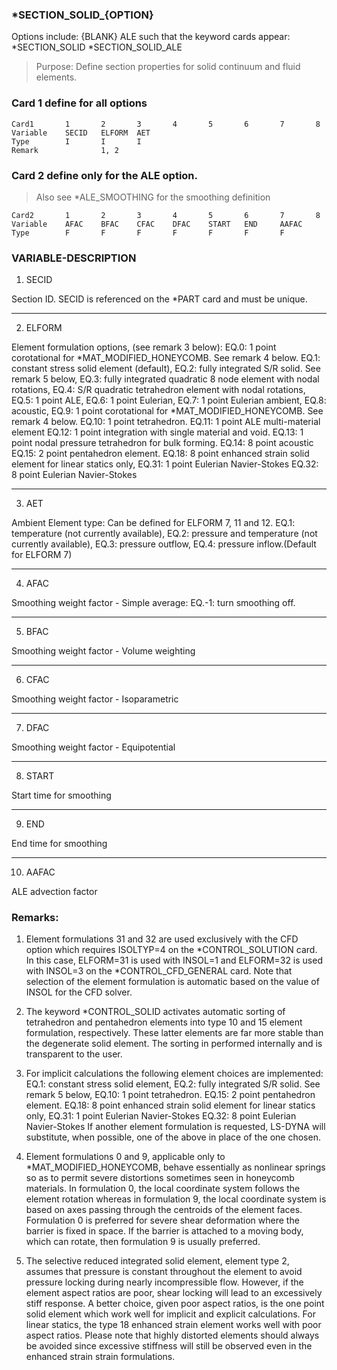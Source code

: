 ### *SECTION_SOLID_{OPTION}

Options include:
	{BLANK}
	ALE
such that the keyword cards appear:
	*SECTION_SOLID
	*SECTION_SOLID_ALE

> Purpose: Define section properties for solid continuum and fluid elements.

### Card 1 define for all options

```card
Card1		1		2		3		4		5		6		7		8
Variable	SECID	ELFORM	AET
Type		I		I		I
Remark				1, 2
```

### Card 2 define only for the ALE option.
> Also see *ALE_SMOOTHING for the smoothing definition

```card
Card2		1		2		3		4		5		6		7		8
Variable 	AFAC	BFAC 	CFAC 	DFAC 	START 	END 	AAFAC
Type 		F		F		F		F		F		F		F
```

### VARIABLE-DESCRIPTION

1. SECID

Section ID. SECID is referenced on the *PART card and must be unique.

---

2. ELFORM

Element formulation options, (see remark 3 below):
	EQ.0: 1 point corotational for *MAT_MODIFIED_HONEYCOMB.
		  See remark 4 below.
	EQ.1: constant stress solid element (default),
	EQ.2: fully integrated S/R solid. See remark 5 below,
	EQ.3: fully integrated quadratic 8 node element with nodal rotations,
	EQ.4: S/R quadratic tetrahedron element with nodal rotations,
	EQ.5: 1 point ALE,
	EQ.6: 1 point Eulerian,
	EQ.7: 1 point Eulerian ambient,
	EQ.8: acoustic,
	EQ.9: 1 point corotational for *MAT_MODIFIED_HONEYCOMB.
	 See remark 4 below.
	EQ.10: 1 point tetrahedron.
	EQ.11: 1 point ALE multi-material element
	EQ.12: 1 point integration with single material and void.
	EQ.13: 1 point nodal pressure tetrahedron for bulk forming.
	EQ.14: 8 point acoustic
	EQ.15: 2 point pentahedron element.
	EQ.18: 8 point enhanced strain solid element for linear statics only,
	EQ.31: 1 point Eulerian Navier-Stokes
	EQ.32: 8 point Eulerian Navier-Stokes

---
		
3. AET 	

Ambient Element type: Can be defined for ELFORM 7, 11 and 12.
	EQ.1: temperature (not currently available),
	EQ.2: pressure and temperature (not currently available),
	EQ.3: pressure outflow,
	EQ.4: pressure inflow.(Default for ELFORM 7)

---

4. AFAC

Smoothing weight factor - Simple average:
	EQ.-1: turn smoothing off.

---

5. BFAC

Smoothing weight factor - Volume weighting

---

6. CFAC

Smoothing weight factor - Isoparametric

---

7. DFAC

Smoothing weight factor - Equipotential

---

8. START

Start time for smoothing

---

9. END

End time for smoothing

---

10. AAFAC

ALE advection factor

### Remarks:

1. Element formulations 31 and 32 are used exclusively with the CFD option which requires
	ISOLTYP=4 on the *CONTROL_SOLUTION card. In this case, ELFORM=31 is used with
	INSOL=1 and ELFORM=32 is used with INSOL=3 on the *CONTROL_CFD_GENERAL
	card. Note that selection of the element formulation is automatic based on the value of INSOL
	for the CFD solver.
	
2. The keyword *CONTROL_SOLID activates automatic sorting of tetrahedron and pentahedron
	elements into type 10 and 15 element formulation, respectively. These latter elements are far
	more stable than the degenerate solid element. The sorting in performed internally and is
	transparent to the user.
	
3. For implicit calculations the following element choices are implemented:
		EQ.1: constant stress solid element,
		EQ.2: fully integrated S/R solid. See remark 5 below,
		EQ.10: 1 point tetrahedron.
		EQ.15: 2 point pentahedron element.
		EQ.18: 8 point enhanced strain solid element for linear statics only,
		EQ.31: 1 point Eulerian Navier-Stokes
		EQ.32: 8 point Eulerian Navier-Stokes
   If another element formulation is requested, LS-DYNA will substitute, when possible, one of
	the above in place of the one chosen.
	
4. Element formulations 0 and 9, applicable only to *MAT_MODIFIED_HONEYCOMB, behave
	essentially as nonlinear springs so as to permit severe distortions sometimes seen in honeycomb
	materials. In formulation 0, the local coordinate system follows the element rotation whereas in
	formulation 9, the local coordinate system is based on axes passing through the centroids of the
	element faces. Formulation 0 is preferred for severe shear deformation where the barrier is
	fixed in space. If the barrier is attached to a moving body, which can rotate, then formulation 9
	is usually preferred.
	
5. The selective reduced integrated solid element, element type 2, assumes that pressure is
	constant throughout the element to avoid pressure locking during nearly incompressible flow.
	However, if the element aspect ratios are poor, shear locking will lead to an excessively stiff
	response. A better choice, given poor aspect ratios, is the one point solid element which work
	well for implicit and explicit calculations. For linear statics, the type 18 enhanced strain element
	works well with poor aspect ratios. Please note that highly distorted elements should always
	be avoided since excessive stiffness will still be observed even in the enhanced strain strain
	formulations.
